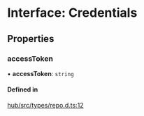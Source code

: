 # Interface: Credentials

## Properties

### accessToken

• **accessToken**: `string`

#### Defined in

[hub/src/types/repo.d.ts:12](https://github.com/huggingface/huggingface.js/blob/main/packages/hub/src/types/repo.d.ts#L12)
